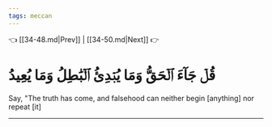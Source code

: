 ```yaml
---
tags: meccan
---
```


👈 [[34-48.md|Prev]] | [[34-50.md|Next]] 👉

# قُلۡ جَآءَ ٱلۡحَقُّ وَمَا يُبۡدِئُ ٱلۡبَٰطِلُ وَمَا يُعِيدُ

Say, "The truth has come, and falsehood can neither begin [anything] nor repeat [it]

---


